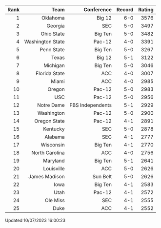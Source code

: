 | Rank  | Team                 | Conference           | Record   | Rating |
| ---:  | ---:                 | ---:                 | ---:     | ---:   |
| 1     | Oklahoma             | Big 12               | 6-0      | 3576   |
| 2     | Georgia              | SEC                  | 5-0      | 3497   |
| 3     | Ohio State           | Big Ten              | 5-0      | 3482   |
| 4     | Washington State     | Pac-12               | 4-0      | 3391   |
| 5     | Penn State           | Big Ten              | 5-0      | 3267   |
| 6     | Texas                | Big 12               | 5-1      | 3122   |
| 7     | Michigan             | Big Ten              | 5-0      | 3046   |
| 8     | Florida State        | ACC                  | 4-0      | 3007   |
| 9     | Miami                | ACC                  | 4-0      | 2985   |
| 10    | Oregon               | Pac-12               | 5-0      | 2983   |
| 11    | USC                  | Pac-12               | 5-0      | 2956   |
| 12    | Notre Dame           | FBS Independents     | 5-1      | 2929   |
| 13    | Washington           | Pac-12               | 5-0      | 2900   |
| 14    | Oregon State         | Pac-12               | 4-1      | 2891   |
| 15    | Kentucky             | SEC                  | 5-0      | 2878   |
| 16    | Alabama              | SEC                  | 4-1      | 2777   |
| 17    | Wisconsin            | Big Ten              | 4-1      | 2770   |
| 18    | North Carolina       | ACC                  | 4-0      | 2756   |
| 19    | Maryland             | Big Ten              | 5-1      | 2641   |
| 20    | Louisville           | ACC                  | 5-0      | 2626   |
| 21    | James Madison        | Sun Belt             | 5-0      | 2626   |
| 22    | Iowa                 | Big Ten              | 4-1      | 2583   |
| 23    | Utah                 | Pac-12               | 4-1      | 2572   |
| 24    | Ole Miss             | SEC                  | 4-1      | 2555   |
| 25    | Duke                 | ACC                  | 4-1      | 2552   |

Updated 10/07/2023 16:00:23
